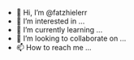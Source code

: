 - 👋 Hi, I’m @fatzhielerr
- 👀 I’m interested in ...
- 🌱 I’m currently learning ...
- 💞️ I’m looking to collaborate on ...
- 📫 How to reach me ...

<!---
fatzhielerr/fatzhielerr is a ✨ special ✨ repository because its `README.md` (this file) appears on your GitHub profile.
You can click the Preview link to take a look at your changes.
--->
